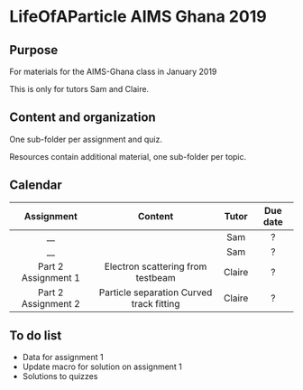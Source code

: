 # LifeOfAParticle AIMS Ghana 2019

## Purpose
For materials for the AIMS-Ghana class in January 2019

This is only for tutors Sam and Claire.


## Content and organization
One sub-folder per assignment and quiz.

Resources contain additional material, one sub-folder per topic.


## Calendar
|      Assignment     |                  Content                  |  Tutor  | Due date |
|:-------------------:|:-----------------------------------------:|:-------:|:--------:|
|          __         |                                           |   Sam   |     ?    |
|          __         |                                           |   Sam   |     ?    |
| Part 2 Assignment 1 |     Electron scattering from testbeam     |  Claire |     ?    |
| Part 2 Assignment 2 | Particle separation Curved track fitting  |  Claire |     ?    |


## To do list
 * Data for assignment 1
 * Update macro for solution on assignment 1
 * Solutions to quizzes

